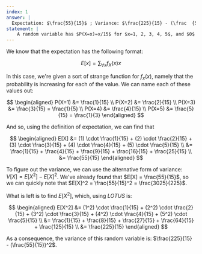 ```yaml
---
index: 1
answer: |
  Expectation: $\frac{55}{15}$ ; Variance: $\frac{225}{15} - (\frac  {55}{15})^2$
statement: |
    A random variable has $P(X=x)=x/15$ for $x=1, 2, 3, 4, 5$, and $0$ otherwise. Find the expectation and variance of $X$.
---
```

We know that the expectation has the following format: 

$$
E[x] = \sum_{\forall x} f_{X}(x) x
$$

In this case, we're given a sort of strange function for $f_{x}(x)$, namely that the probability is increasing for each of the value. We can name each of these values out: 

$$
\begin{aligned}
P(X=1) &= \frac{1}{15} \\ 
P(X=2) &= \frac{2}{15} \\ 
P(X=3) &= \frac{3}{15} = \frac{1}{5} \\ 
P(X=4) &= \frac{4}{15} \\ 
P(X=5) &= \frac{5}{15} = \frac{1}{3}
\end{aligned}
$$

And so, using the definition of expectation, we can find that 

$$
\begin{aligned} 
  E[X] &= (1) \cdot \frac{1}{15} + (2) \cdot \frac{2}{15} + (3) \cdot \frac{3}{15} + (4) \cdot \frac{4}{15} + (5) \cdot \frac{5}{15} \\ 
	  &= \frac{1}{15} + \frac{4}{15} + \frac{9}{15} + \frac{16}{15} + \frac{25}{15} \\ 
		&= \frac{55}{15}
\end{aligned} 
$$

To figure out the variance, we can use the alternative form of variance: $V[X] = E[X^2] - E[X]^2$. We've already found that $E[X] = \frac{55}{15}$, so we can quickly note that $E[X]^2 = \frac{55}{15}^2 = \frac{3025}{225}$. 

What is left is to find $E[X^2]$, which, using $LOTUS$ is: 

$$
\begin{aligned} 
 E[X^2] &= (1^2) \cdot \frac{1}{15} + (2^2) \cdot \frac{2}{15} + (3^2) \cdot \frac{3}{15} + (4^2) \cdot \frac{4}{15} + (5^2) \cdot \frac{5}{15} \\ 
	  &= \frac{1}{15} + \frac{8}{15} + \frac{27}{15} + \frac{64}{15} + \frac{125}{15} \\ 
		&= \frac{225}{15}
\end{aligned} 
$$

As a consequence, the variance of this random variable is: $\frac{225}{15} - (\frac{55}{15})^2$.
